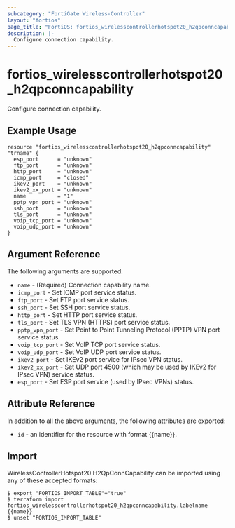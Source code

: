 ```yaml
---
subcategory: "FortiGate Wireless-Controller"
layout: "fortios"
page_title: "FortiOS: fortios_wirelesscontrollerhotspot20_h2qpconncapability"
description: |-
  Configure connection capability.
---
```


# fortios_wirelesscontrollerhotspot20_h2qpconncapability
Configure connection capability.

## Example Usage

```hcl
resource "fortios_wirelesscontrollerhotspot20_h2qpconncapability" "trname" {
  esp_port      = "unknown"
  ftp_port      = "unknown"
  http_port     = "unknown"
  icmp_port     = "closed"
  ikev2_port    = "unknown"
  ikev2_xx_port = "unknown"
  name          = "1"
  pptp_vpn_port = "unknown"
  ssh_port      = "unknown"
  tls_port      = "unknown"
  voip_tcp_port = "unknown"
  voip_udp_port = "unknown"
}
```

## Argument Reference

The following arguments are supported:

* `name` - (Required) Connection capability name.
* `icmp_port` - Set ICMP port service status.
* `ftp_port` - Set FTP port service status.
* `ssh_port` - Set SSH port service status.
* `http_port` - Set HTTP port service status.
* `tls_port` - Set TLS VPN (HTTPS) port service status.
* `pptp_vpn_port` - Set Point to Point Tunneling Protocol (PPTP) VPN port service status.
* `voip_tcp_port` - Set VoIP TCP port service status.
* `voip_udp_port` - Set VoIP UDP port service status.
* `ikev2_port` - Set IKEv2 port service for IPsec VPN status.
* `ikev2_xx_port` - Set UDP port 4500 (which may be used by IKEv2 for IPsec VPN) service status.
* `esp_port` - Set ESP port service (used by IPsec VPNs) status.


## Attribute Reference

In addition to all the above arguments, the following attributes are exported:
* `id` - an identifier for the resource with format {{name}}.

## Import

WirelessControllerHotspot20 H2QpConnCapability can be imported using any of these accepted formats:
```
$ export "FORTIOS_IMPORT_TABLE"="true"
$ terraform import fortios_wirelesscontrollerhotspot20_h2qpconncapability.labelname {{name}}
$ unset "FORTIOS_IMPORT_TABLE"
```
